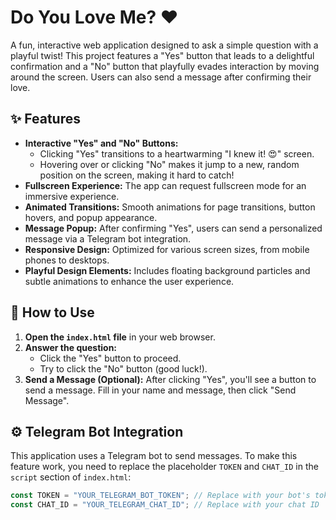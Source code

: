# Do You Love Me? ❤️

A fun, interactive web application designed to ask a simple question with a playful twist! This project features a "Yes" button that leads to a delightful confirmation and a "No" button that playfully evades interaction by moving around the screen. Users can also send a message after confirming their love.

## ✨ Features

*   **Interactive "Yes" and "No" Buttons:**
    *   Clicking "Yes" transitions to a heartwarming "I knew it! 😍" screen.
    *   Hovering over or clicking "No" makes it jump to a new, random position on the screen, making it hard to catch!
*   **Fullscreen Experience:** The app can request fullscreen mode for an immersive experience.
*   **Animated Transitions:** Smooth animations for page transitions, button hovers, and popup appearance.
*   **Message Popup:** After confirming "Yes", users can send a personalized message via a Telegram bot integration.
*   **Responsive Design:** Optimized for various screen sizes, from mobile phones to desktops.
*   **Playful Design Elements:** Includes floating background particles and subtle animations to enhance the user experience.

## 🚀 How to Use

1.  **Open the `index.html` file** in your web browser.
2.  **Answer the question:**
    *   Click the "Yes" button to proceed.
    *   Try to click the "No" button (good luck!).
3.  **Send a Message (Optional):** After clicking "Yes", you'll see a button to send a message. Fill in your name and message, then click "Send Message".

## ⚙️ Telegram Bot Integration

This application uses a Telegram bot to send messages. To make this feature work, you need to replace the placeholder `TOKEN` and `CHAT_ID` in the `script` section of `index.html`:

```javascript
const TOKEN = "YOUR_TELEGRAM_BOT_TOKEN"; // Replace with your bot's token
const CHAT_ID = "YOUR_TELEGRAM_CHAT_ID"; // Replace with your chat ID
